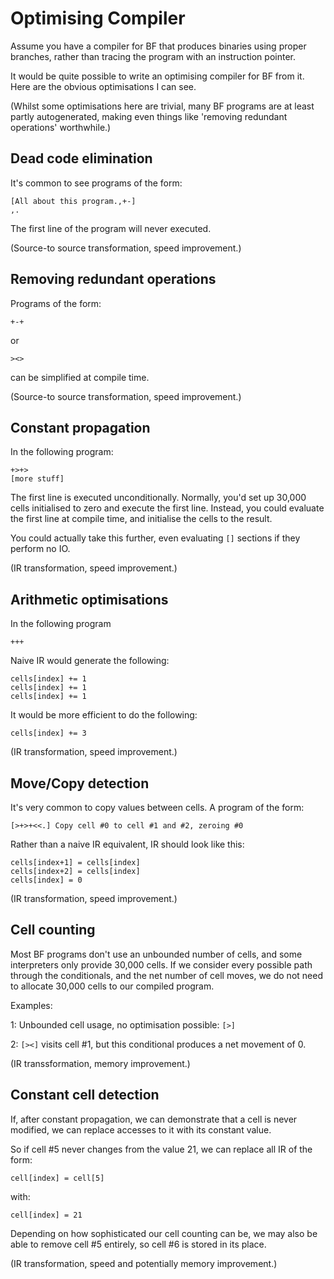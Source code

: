 # Optimising Compiler

Assume you have a compiler for BF that produces binaries using proper
branches, rather than tracing the program with an instruction pointer.

It would be quite possible to write an optimising compiler for
BF from it. Here are the obvious optimisations I can see.

(Whilst some optimisations here are trivial, many BF programs are at
least partly autogenerated, making even things like 'removing
redundant operations' worthwhile.)

## Dead code elimination

It's common to see programs of the form:

    [All about this program.,+-]
    ,.

The first line of the program will never executed.

(Source-to source transformation, speed improvement.)

## Removing redundant operations

Programs of the form:

    +-+

or

    ><>

can be simplified at compile time.

(Source-to source transformation, speed improvement.)

## Constant propagation

In the following program:

    +>+>
    [more stuff]

The first line is executed unconditionally. Normally,  you'd set up
30,000 cells initialised to zero and execute the first line. Instead,
you could evaluate the first line at compile time, and initialise the
cells to the result.

You could actually take this further, even evaluating `[]` sections if
they perform no IO.

(IR transformation, speed improvement.)

## Arithmetic optimisations

In the following program

    +++

Naive IR would generate the following:

    cells[index] += 1
    cells[index] += 1
    cells[index] += 1

It would be more efficient to do the following:

    cells[index] += 3

(IR transformation, speed improvement.)

## Move/Copy detection

It's very common to copy values between cells. A program of the form:

    [>+>+<<.] Copy cell #0 to cell #1 and #2, zeroing #0

Rather than a naive IR equivalent, IR should look like this:

    cells[index+1] = cells[index]
    cells[index+2] = cells[index]
    cells[index] = 0

(IR transformation, speed improvement.)

## Cell counting

Most BF programs don't use an unbounded number of cells, and some
interpreters only provide 30,000 cells. If we consider every possible
path through the conditionals, and the net number of cell moves, we do
not need to allocate 30,000 cells to our compiled program.

Examples:

1: Unbounded cell usage, no optimisation possible: `[>]`

2: `[><]` visits cell #1, but this conditional produces a net movement
of 0.

(IR transsformation, memory improvement.)

## Constant cell detection

If, after constant propagation, we can demonstrate that a cell is
never modified, we can replace accesses to it with its constant value.

So if cell #5 never changes from the value 21, we can replace all IR
of the form:

    cell[index] = cell[5]

with:

    cell[index] = 21

Depending on how sophisticated our cell counting can be, we may also be
able to remove cell #5 entirely, so cell #6 is stored in its place.
    
(IR transformation, speed and potentially memory improvement.)
